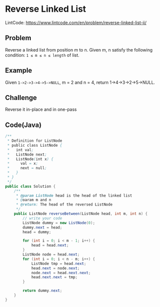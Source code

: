 # Reverse Linked List

LintCode: https://www.lintcode.com/en/problem/reverse-linked-list-ii/

## Problem

Reverse a linked list from position m to n. Given m, n satisfy the following condition: `1 ≤ m ≤ n ≤ length` of list.

## Example

Given `1->2->3->4->5->NULL`, m = 2 and n = 4, return 1->4->3->2->5->NULL.

## Challenge

Reverse it in-place and in one-pass

## Code(Java)

```java
/**
 * Definition for ListNode
 * public class ListNode {
 *   int val;
 *   ListNode next;
 *   ListNode(int x) {
 *     val = x;
 *     next = null;
 *   }
 * }
 */
public class Solution {
    /**
     * @param ListNode head is the head of the linked list
     * @oaram m and n
     * @return: The head of the reversed ListNode
     */
    public ListNode reverseBetween(ListNode head, int m, int n) {
        // write your code
        ListNode dummy = new ListNode(0);
        dummy.next = head;
        head = dummy;

        for (int i = 0; i < m - 1; i++) {
            head = head.next;
        }
        ListNode node = head.next;
        for (int i = 0; i < n - m; i++) {
            ListNode tmp = head.next;
            head.next = node.next;
            node.next = head.next.next;
            head.next.next = tmp;
        }

        return dummy.next;
    }
}
```
